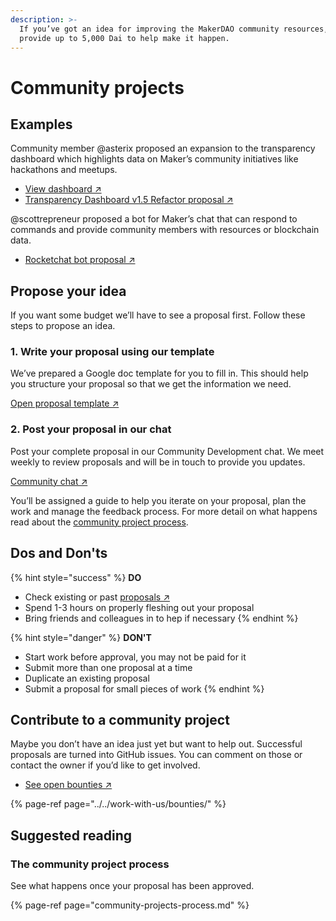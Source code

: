 ```yaml
---
description: >-
  If you’ve got an idea for improving the MakerDAO community resources, we can
  provide up to 5,000 Dai to help make it happen.
---
```


# Community projects

## Examples

Community member @asterix proposed an expansion to the transparency dashboard which highlights data on Maker’s community initiatives like hackathons and meetups.

* [View dashboard ↗](https://transdashv201.netlify.app/)
* [Transparency Dashboard v1.5 Refactor proposal ↗](https://github.com/makerdao/community/issues/434)

@scottrepreneur proposed a bot for Maker’s chat that can respond to commands and provide community members with resources or blockchain data.

* [Rocketchat bot proposal ↗](https://github.com/makerdao/community/issues/412)

## Propose your idea

If you want some budget we’ll have to see a proposal first. Follow these steps to propose an idea.

### 1. Write your proposal using our template

We’ve prepared a Google doc template for you to fill in. This should help you structure your proposal so that we get the information we need.

[Open proposal template ↗](https://docs.google.com/document/d/1lF8mNuomrguIS3lnvqTomS4NdON40nuyKRbLS6ZkMoA/edit)

### 2. Post your proposal in our chat

Post your complete proposal in our Community Development chat. We meet weekly to review proposals and will be in touch to provide you updates.

[Community chat ↗](https://chat.makerdao.com/channel/community-development)

You’ll be assigned a guide to help you iterate on your proposal, plan the work and manage the feedback process. For more detail on what happens read about the [community project process](community-projects-process.md).

## Dos and Don'ts

{% hint style="success" %}
**DO**

* Check existing or past [proposals ↗](https://github.com/makerdao/community/issues?q=label%3ACDIP+)
* Spend 1-3 hours on properly fleshing out your proposal
* Bring friends and colleagues in to hep if necessary
{% endhint %}

{% hint style="danger" %}
**DON'T**

* Start work before approval, you may not be paid for it
* Submit more than one proposal at a time
* Duplicate an existing proposal
* Submit a proposal for small pieces of work
{% endhint %}

## Contribute to a community project

Maybe you don’t have an idea just yet but want to help out. Successful proposals are turned into GitHub issues. You can comment on those or contact the owner if you’d like to get involved.

* [See open bounties ↗](https://github.com/makerdao/community/projects/2?card_filter_query=label%3A%22help+wanted%22)

{% page-ref page="../../work-with-us/bounties/" %}

## Suggested reading

### The community project process

See what happens once your proposal has been approved.

{% page-ref page="community-projects-process.md" %}

